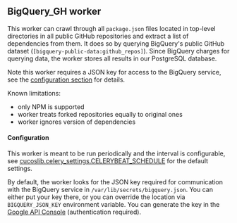 BigQuery_GH worker
------------------

This worker can crawl through all `package.json` files located in top-level directories in all public GitHub repositories and extract a list of dependencies from them. It does so by querying BigQuery's public GitHub dataset (`[bigquery-public-data:github_repos]`). Since BigQuery charges for querying data, the worker stores all results in our PostgreSQL database.

Note this worker requires a JSON key for access to the BigQuery service, see the [configuration section](#configuration) for details.

Known limitations:
- only NPM is supported
- worker treats forked repositories equally to original ones
- worker ignores version of dependencies


#### Configuration

This worker is meant to be run periodically and the interval is configurable, see [cucoslib.celery_settings.CELERYBEAT_SCHEDULE](../../celery_settings.py) for the default settings.

By default, the worker looks for the JSON key required for communication with the BigQuery service in `/var/lib/secrets/bigquery.json`. You can either put your key there, or you can override the location via `BIGQUERY_JSON_KEY` environment variable.
You can generate the key in the [Google API Console](https://console.developers.google.com/) (authentication required).